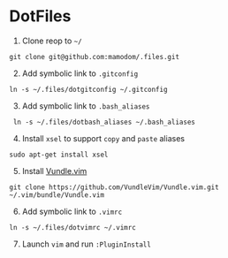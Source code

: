 # DotFiles

1. Clone reop to `~/`
  ```
  git clone git@github.com:mamodom/.files.git
  ```

2. Add symbolic link to `.gitconfig`

  ```
  ln -s ~/.files/dotgitconfig ~/.gitconfig
  ```

3. Add symbolic link to `.bash_aliases`

```
 ln -s ~/.files/dotbash_aliases ~/.bash_aliases
```

4. Install `xsel` to support `copy` and `paste` aliases

  ```
  sudo apt-get install xsel
  ```

5. Install [Vundle.vim](https://github.com/VundleVim/Vundle.vim)

  ```
  git clone https://github.com/VundleVim/Vundle.vim.git ~/.vim/bundle/Vundle.vim
  ```
  
6. Add symbolic link to `.vimrc`
  ```
  ln -s ~/.files/dotvimrc ~/.vimrc
  ```
7. Launch `vim` and run `:PluginInstall`
